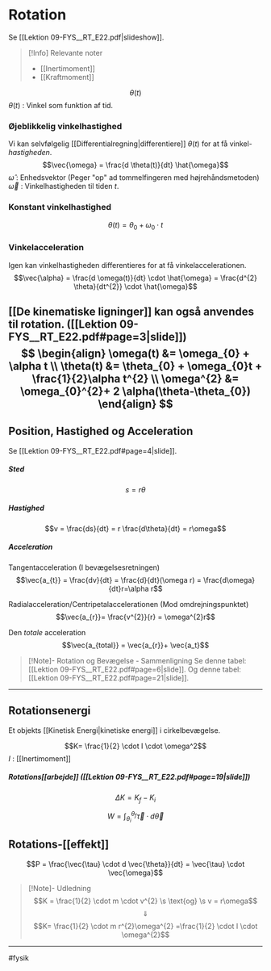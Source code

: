 # Rotation
Se [[Lektion 09-FYS__RT_E22.pdf|slideshow]].

>[!Info] Relevante noter
>- [[Inertimoment]]
>- [[Kraftmoment]]


$$\theta(t)$$
$\theta(t)$ : Vinkel som funktion af tid.

### Øjeblikkelig vinkelhastighed
Vi kan selvfølgelig [[Differentialregning|differentiere]] $\theta(t)$ for at få vinkel-*hastigheden*.
$$\vec{\omega} = \frac{d \theta(t)}{dt} \hat{\omega}$$
$\hat{\omega}$ : Enhedsvektor (Peger "op" ad tommelfingeren med højrehåndsmetoden)
$\vec{\omega}$ : Vinkelhastigheden til tiden $t$.

### Konstant vinkelhastighed
$$\theta(t) = \theta_{0} + \omega_{0} \cdot t$$

### Vinkelacceleration
Igen kan vinkelhastigheden differentieres for at få vinkelaccelerationen.
$$\vec{\alpha} = \frac{d \omega(t)}{dt} \cdot \hat{\omega} = \frac{d^{2} \theta}{dt^{2}} \cdot \hat{\omega}$$

[[De kinematiske ligninger]] kan også anvendes til rotation. ([[Lektion 09-FYS__RT_E22.pdf#page=3|slide]]) 
$$
\begin{align}
\omega(t) &= \omega_{0} + \alpha t \\
\theta(t) &= \theta_{0} + \omega_{0}t + \frac{1}{2}\alpha t^{2} \\
\omega^{2} &= \omega_{0}^{2}+ 2 \alpha(\theta-\theta_{0})
\end{align}
$$
---

## Position, Hastighed og Acceleration
Se [[Lektion 09-FYS__RT_E22.pdf#page=4|slide]].

##### Sted
$$s=r\theta$$
##### Hastighed
$$v = \frac{ds}{dt} = r \frac{d\theta}{dt} = r\omega$$
##### Acceleration

Tangentacceleration (I bevægelsesretningen)
$$\vec{a_{t}} = \frac{dv}{dt} = \frac{d}{dt}(\omega r) = \frac{d\omega}{dt}r=\alpha r$$

Radialacceleration/Centripetalaccelerationen (Mod omdrejningspunktet)
$$\vec{a_{r}}= \frac{v^{2}}{r} = \omega^{2}r$$

Den *totale* acceleration
$$\vec{a_{total}} = \vec{a_{r}}+ \vec{a_t}$$

>[!Note]- Rotation og Bevægelse - Sammenligning
> Se denne tabel: [[Lektion 09-FYS__RT_E22.pdf#page=6|slide]].
> Og denne tabel: [[Lektion 09-FYS__RT_E22.pdf#page=21|slide]].


---

## Rotationsenergi
Et objekts [[Kinetisk Energi|kinetiske energi]] i cirkelbevægelse.

$$K= \frac{1}{2} \cdot I \cdot \omega^2$$
$I$ : [[Inertimoment]]


##### Rotations[[arbejde]] ([[Lektion 09-FYS__RT_E22.pdf#page=19|slide]])
$$\Delta K = K_{f}- K_{i}$$

$$W = \int_{\theta_{i}}^{\theta_{f}} \vec{\tau} \cdot d\vec{\theta}$$

## Rotations-[[effekt]]
$$P = \frac{\vec{\tau} \cdot d \vec{\theta}}{dt} = \vec{\tau} \cdot \vec{\omega}$$



>[!Note]- Udledning
>$$K = \frac{1}{2} \cdot m \cdot  v^{2} \s \text{og} \s v = r\omega$$
>$$\Downarrow$$
>$$K= \frac{1}{2} \cdot m r^{2}\omega^{2} =\frac{1}{2} \cdot I \cdot \omega^{2}$$


---
#fysik 